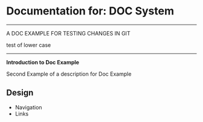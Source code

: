 # Documentation for: DOC System

---

A DOC EXAMPLE FOR TESTING CHANGES IN GIT

test of lower case 

---

**Introduction to Doc Example**

Second Example of a description for Doc Example

## Design

- Navigation
- Links
